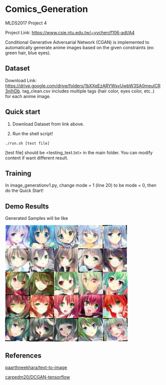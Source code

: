 # Comics_Generation
MLDS2017 Project 4

Project Link: https://www.csie.ntu.edu.tw/~yvchen/f106-adl/A4

Conditional Generative Adversarial Network (CGAN) is implemented to automatically generate anime images based on the given constraints (ex: green hair, blue eyes).
## Dataset
Download Link: https://drive.google.com/drive/folders/1bXXeEzARYWsvUwbW3SA0meulCR3nIhDb. tag_clean.csv includes multiple tags (hair color, eyes color, etc..) for each anime image. 
## Quick start
1. Download Dataset from link above.

2. Run the shell script!
```
./run.sh [test file]
```
[test file] should be <testing_text.txt> in the main folder. You can modify content if want different result.
## Training
In image_generationv1.py, change mode = 1 (line 20) to be mode = 0, then do the Quick Start!
## Demo Results
Generated Samples will be like

![image](https://github.com/danielchyeh/Comics_Generation/blob/master/assets/samples.png)

## References
[paarthneekhara/text-to-image](https://github.com/paarthneekhara/text-to-image)

[carpedm20/DCGAN-tensorflow](https://github.com/carpedm20/DCGAN-tensorflow)
